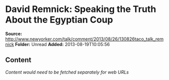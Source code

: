 # David Remnick: Speaking the Truth About the Egyptian Coup

**Source:** http://www.newyorker.com/talk/comment/2013/08/26/130826taco_talk_remnick
**Folder:** Unread
**Added:** 2013-08-19T10:05:56




## Content
*Content would need to be fetched separately for web URLs*
